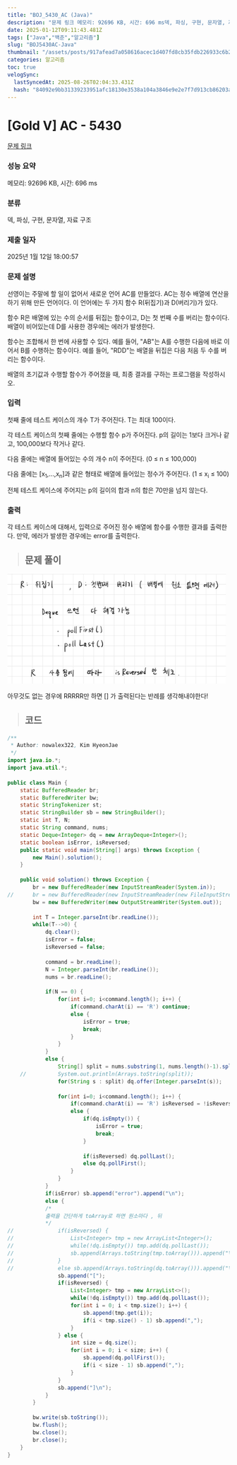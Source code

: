 ```yaml
---
title: "BOJ_5430_AC (Java)"
description: "문제 링크 메모리: 92696 KB, 시간: 696 ms덱, 파싱, 구현, 문자열, 자료 구조2025년 1월 12일 18:00:57아무것도 없는 경우에 RRRRR만 하면 \[] 가 출력된다는 반례를 생각해내야한다!public class Main {	static Buff"
date: 2025-01-12T09:11:43.481Z
tags: ["Java","백준","알고리즘"]
slug: "BOJ5430AC-Java"
thumbnail: "/assets/posts/917afead7a058616acec1d407fd8cb35fdb226933c6b2ce326c5be24db1d7dee.png"
categories: 알고리즘
toc: true
velogSync:
  lastSyncedAt: 2025-08-26T02:04:33.431Z
  hash: "84092e9bb31339233951afc18130e3538a104a3846e9e2e7f7d913cb86203a23"
---
```


# [Gold V] AC - 5430 

[문제 링크](https://www.acmicpc.net/problem/5430) 

### 성능 요약

메모리: 92696 KB, 시간: 696 ms

### 분류

덱, 파싱, 구현, 문자열, 자료 구조

### 제출 일자

2025년 1월 12일 18:00:57

### 문제 설명

<p>선영이는 주말에 할 일이 없어서 새로운 언어 AC를 만들었다. AC는 정수 배열에 연산을 하기 위해 만든 언어이다. 이 언어에는 두 가지 함수 R(뒤집기)과 D(버리기)가 있다.</p>

<p>함수 R은 배열에 있는 수의 순서를 뒤집는 함수이고, D는 첫 번째 수를 버리는 함수이다. 배열이 비어있는데 D를 사용한 경우에는 에러가 발생한다.</p>

<p>함수는 조합해서 한 번에 사용할 수 있다. 예를 들어, "AB"는 A를 수행한 다음에 바로 이어서 B를 수행하는 함수이다. 예를 들어, "RDD"는 배열을 뒤집은 다음 처음 두 수를 버리는 함수이다.</p>

<p>배열의 초기값과 수행할 함수가 주어졌을 때, 최종 결과를 구하는 프로그램을 작성하시오.</p>

### 입력 

 <p>첫째 줄에 테스트 케이스의 개수 T가 주어진다. T는 최대 100이다.</p>

<p>각 테스트 케이스의 첫째 줄에는 수행할 함수 p가 주어진다. p의 길이는 1보다 크거나 같고, 100,000보다 작거나 같다.</p>

<p>다음 줄에는 배열에 들어있는 수의 개수 n이 주어진다. (0 ≤ n ≤ 100,000)</p>

<p>다음 줄에는 [x<sub>1</sub>,...,x<sub>n</sub>]과 같은 형태로 배열에 들어있는 정수가 주어진다. (1 ≤ x<sub>i</sub> ≤ 100)</p>

<p>전체 테스트 케이스에 주어지는 p의 길이의 합과 n의 합은 70만을 넘지 않는다.</p>

### 출력 

 <p>각 테스트 케이스에 대해서, 입력으로 주어진 정수 배열에 함수를 수행한 결과를 출력한다. 만약, 에러가 발생한 경우에는 error를 출력한다.</p>

> ## 문제 풀이

![](/assets/posts/917afead7a058616acec1d407fd8cb35fdb226933c6b2ce326c5be24db1d7dee.png)

아무것도 없는 경우에 RRRRR만 하면 [] 가 출력된다는 반례를 생각해내야한다!

> ## 코드

```java
/**
 * Author: nowalex322, Kim HyeonJae
 */
import java.io.*;
import java.util.*;

public class Main {
	static BufferedReader br;
	static BufferedWriter bw;
	static StringTokenizer st;
	static StringBuilder sb = new StringBuilder();
	static int T, N;
	static String command, nums;
	static Deque<Integer> dq = new ArrayDeque<Integer>();
	static boolean isError, isReversed;
	public static void main(String[] args) throws Exception {
		new Main().solution();
	}

	public void solution() throws Exception {
		br = new BufferedReader(new InputStreamReader(System.in));
//		br = new BufferedReader(new InputStreamReader(new FileInputStream("input.txt")));
		bw = new BufferedWriter(new OutputStreamWriter(System.out));
		
		int T = Integer.parseInt(br.readLine());
		while(T-->0) {
			dq.clear();
			isError = false;
			isReversed = false;
			
			command = br.readLine();
			N = Integer.parseInt(br.readLine());
			nums = br.readLine();
			
			if(N == 0) {
				for(int i=0; i<command.length(); i++) {
					if(command.charAt(i) == 'R') continue;
					else {
						isError = true;
						break;
					}
				}
			}
			else {
				String[] split = nums.substring(1, nums.length()-1).split(",");
	//			System.out.println(Arrays.toString(split));
				for(String s : split) dq.offer(Integer.parseInt(s));
				
				for(int i=0; i<command.length(); i++) {
					if(command.charAt(i) == 'R') isReversed = !isReversed;
					else {
						if(dq.isEmpty()) {
							isError = true;
							break;
						}
						
					    if(isReversed) dq.pollLast();
					    else dq.pollFirst();
					}
				}
			}
			if(isError) sb.append("error").append("\n");
			else {
			/*
			출력을 간단하게 toArray로 하면 원소마다 , 뒤
			*/
//				if(isReversed) {
//					List<Integer> tmp = new ArrayList<Integer>();
//					while(!dq.isEmpty()) tmp.add(dq.pollLast());
//					sb.append(Arrays.toString(tmp.toArray())).append("\n");
//				}
//			    else sb.append(Arrays.toString(dq.toArray())).append("\n");
				sb.append("[");
			    if(isReversed) {
			        List<Integer> tmp = new ArrayList<>();
			        while(!dq.isEmpty()) tmp.add(dq.pollLast());
			        for(int i = 0; i < tmp.size(); i++) {
			            sb.append(tmp.get(i));
			            if(i < tmp.size() - 1) sb.append(",");
			        }
			    } else {
			        int size = dq.size();
			        for(int i = 0; i < size; i++) {
			            sb.append(dq.pollFirst());
			            if(i < size - 1) sb.append(",");
			        }
			    }
			    sb.append("]\n");
			}
		}
		
		bw.write(sb.toString());
		bw.flush();
		bw.close();
		br.close();
	}
}
```